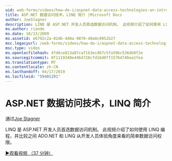 ```yaml
---
uid: web-forms/videos/how-do-i/aspnet-data-access-technologies-an-introduction-to-linq
title: ASP.NET 数据访问技术，LINQ 简介 |Microsoft Docs
author: JoeStagner
description: LINQ 是 ASP.NET 开发人员首选数据访问机制。 此视频介绍了如何使用 LINQ 编程，并将进行比较的简单数据访问 betwee...
ms.author: riande
ms.date: 10/13/2009
ms.assetid: e6792c2a-02db-440a-9070-40a0c0952b27
msc.legacyurl: /web-forms/videos/how-do-i/aspnet-data-access-technologies-an-introduction-to-linq
msc.type: video
ms.openlocfilehash: 4fd6ce813a87caf1b3ecd67c5fa59bc536db0f2e
ms.sourcegitcommit: 0f1119340e4464720cfd16d0ff15764746ea1fea
ms.translationtype: MT
ms.contentlocale: zh-CN
ms.lasthandoff: 04/17/2019
ms.locfileid: "59401291"
---
```

# <a name="aspnet-data-access-technologies-an-introduction-to-linq"></a>ASP.NET 数据访问技术，LINQ 简介

通过[Joe Stagner](https://github.com/JoeStagner)

LINQ 是 ASP.NET 开发人员首选数据访问机制。 此视频介绍了如何使用 LINQ 编程，并比较之间 ADO.NET 和 LINQ 从开发人员体验角度来看的简单数据访问权限。

[&#9654;观看视频 （37 分钟）](https://channel9.msdn.com/Blogs/ASP-NET-Site-Videos/aspnet-data-access-technologies-an-introduction-to-linq)
